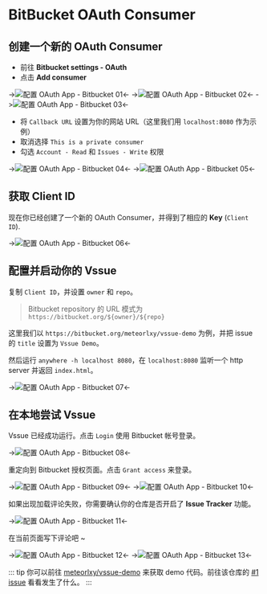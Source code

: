 # BitBucket OAuth Consumer

## 创建一个新的 OAuth Consumer

- 前往 __Bitbucket settings - OAuth__
- 点击 __Add consumer__

->![配置 OAuth App - Bitbucket 01](/assets/img/oauth-app-bitbucket-01.png)<-
->![配置 OAuth App - Bitbucket 02](/assets/img/oauth-app-bitbucket-02.png)<-
->![配置 OAuth App - Bitbucket 03](/assets/img/oauth-app-bitbucket-03.png)<-

- 将 `Callback URL` 设置为你的网站 URL（这里我们用 `localhost:8080` 作为示例）
- 取消选择 `This is a private consumer`
- 勾选 `Account - Read` 和 `Issues - Write` 权限

->![配置 OAuth App - Bitbucket 04](/assets/img/oauth-app-bitbucket-04.png)<-
->![配置 OAuth App - Bitbucket 05](/assets/img/oauth-app-bitbucket-05.png)<-

## 获取 Client ID

现在你已经创建了一个新的 OAuth Consumer，并得到了相应的  __Key__ (`Client ID`).

->![配置 OAuth App - Bitbucket 06](/assets/img/oauth-app-bitbucket-06.png)<-

## 配置并启动你的 Vssue

复制 `Client ID`，并设置 `owner` 和 `repo`。

> Bitbucket repository 的 URL 模式为 `https://bitbucket.org/${owner}/${repo}`

这里我们以 `https://bitbucket.org/meteorlxy/vssue-demo` 为例，并把 issue 的 `title` 设置为 `Vssue Demo`。

然后运行 `anywhere -h localhost 8080`，在 `localhost:8080` 监听一个 http server 并返回 `index.html`。

->![配置 OAuth App - Bitbucket 07](/assets/img/oauth-app-bitbucket-07.png)<-

## 在本地尝试 Vssue

Vssue 已经成功运行。点击 `Login` 使用 Bitbucket 帐号登录。

->![配置 OAuth App - Bitbucket 08](/assets/img/oauth-app-bitbucket-08.png)<-

重定向到 Bitbucket 授权页面。点击 `Grant access` 来登录。

->![配置 OAuth App - Bitbucket 09](/assets/img/oauth-app-bitbucket-09.png)<-
->![配置 OAuth App - Bitbucket 10](/assets/img/oauth-app-bitbucket-10.png)<-

如果出现加载评论失败，你需要确认你的仓库是否开启了 __Issue Tracker__ 功能。

->![配置 OAuth App - Bitbucket 11](/assets/img/oauth-app-bitbucket-11.png)<-

在当前页面写下评论吧 ~

->![配置 OAuth App - Bitbucket 12](/assets/img/oauth-app-bitbucket-12.png)<-
->![配置 OAuth App - Bitbucket 13](/assets/img/oauth-app-bitbucket-13.png)<-

::: tip
你可以前往 [meteorlxy/vssue-demo](https://bitbucket.org/meteorlxy/vssue-demo) 来获取 demo 代码。前往该仓库的 [#1 issue](https://bitbucket.org/meteorlxy/vssue-demo/issues/1) 看看发生了什么。
:::
